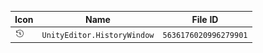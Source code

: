 | Icon | Name | File ID |
| ---  | ---  | ---     |
| ![](UnityEditor.HistoryWindow.png) | `UnityEditor.HistoryWindow` | `5636176020996279901` |

